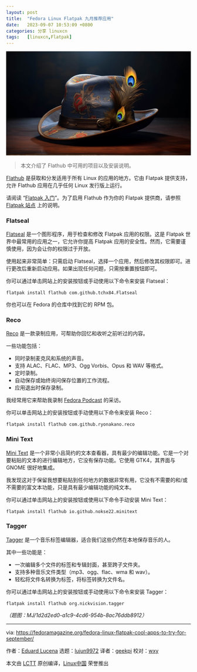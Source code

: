```yaml
---
layout: post
title:	"Fedora Linux Flatpak 九月推荐应用"
date:	2023-09-07 10:53:09 +0800 
categories:	分享 linuxcn 
tags:	[linuxcn,Flatpak]
---
```



![](/Asserts/Images/album/202309/07/105242i7jei9xj1zrqqfek.jpg)



> 
> 本文介绍了 Flathub 中可用的项目以及安装说明。
> 
> 
> 


[Flathub](https://flathub.org) 是获取和分发适用于所有 Linux 的应用的地方。它由 Flatpak 提供支持，允许 Flathub 应用在几乎任何 Linux 发行版上运行。


请阅读 “[Flatpak 入门](https://fedoramagazine.org/getting-started-flatpak/)”。为了启用 Flathub 作为你的 Flatpak 提供商，请参照 [Flatpak 站点](https://flatpak.org/setup/Fedora) 上的说明。


### Flatseal


[Flatseal](https://flathub.org/apps/com.github.tchx84.Flatseal) 是一个图形程序，用于检查和修改 Flatpak 应用的权限。这是 Flatpak 世界中最常用的应用之一，它允许你提高 Flatpak 应用的安全性。然而，它需要谨慎使用，因为会让你的权限过于开放。


使用起来非常简单：只需启动 Flatseal，选择一个应用，然后修改其权限即可。进行更改后重新启动应用。如果出现任何问题，只需按重置按钮即可。


你可以通过单击网站上的安装按钮或手动使用以下命令来安装 Flatseal：



```
flatpak install flathub com.github.tchx84.Flatseal

```

你也可以在 Fedora 的仓库中找到它的 RPM 包。


### Reco


[Reco](https://flathub.org/apps/com.github.ryonakano.reco) 是一款录制应用，可帮助你回忆和收听之前听过的内容。


一些功能包括：


* 同时录制麦克风和系统的声音。
* 支持 ALAC、FLAC、MP3、Ogg Vorbis、Opus 和 WAV 等格式。
* 定时录制。
* 自动保存或始终询问保存位置的工作流程。
* 应用退出时保存录制。


我经常用它来帮助我录制 [Fedora Podcast](https://fedoraproject.org/podcast/) 的采访。


你可以单击网站上的安装按钮或手动使用以下命令来安装 Reco：



```
flatpak install flathub com.github.ryonakano.reco

```

### Mini Text


[Mini Text](https://flathub.org/apps/io.github.nokse22.minitext) 是一个非常小且简约的文本查看器，具有最少的编辑功能。它是一个对要粘贴的文本的进行编辑地方，它没有保存功能。它使用 GTK4，其界面与 GNOME 很好地集成。


我发现这对于保留我想要粘贴到任何地方的数据非常有用，它没有不需要的和/或不需要的富文本功能，只是具有最少编辑功能的纯文本。


你可以通过单击网站上的安装按钮或使用以下命令手动安装 Mini Text：



```
flatpak install flathub io.github.nokse22.minitext

```

### Tagger


[Tagger](https://flathub.org/apps/org.nickvision.tagger) 是一个音乐标签编辑器，适合我们这些仍然在本地保存音乐的人。


其中一些功能是：


* 一次编辑多个文件的标签和专辑封面，甚至跨子文件夹。
* 支持多种音乐文件类型（mp3、ogg、flac、wma 和 wav）。
* 轻松将文件名转换为标签，将标签转换为文件名。


你可以通过单击网站上的安装按钮或手动使用以下命令来安装 Tagger：



```
flatpak install flathub org.nickvision.tagger

```

*（题图：MJ/1d2d2ed0-a1c9-4cd6-954b-8ac76ddb8912）*




---


via: <https://fedoramagazine.org/fedora-linux-flatpak-cool-apps-to-try-for-september/>


作者：[Eduard Lucena](https://fedoramagazine.org/author/x3mboy/) 选题：[lujun9972](https://github.com/lujun9972) 译者：[geekpi](https://github.com/geekpi) 校对：[wxy](https://github.com/wxy)


本文由 [LCTT](https://github.com/LCTT/TranslateProject) 原创编译，[Linux中国](https://linux.cn/) 荣誉推出
